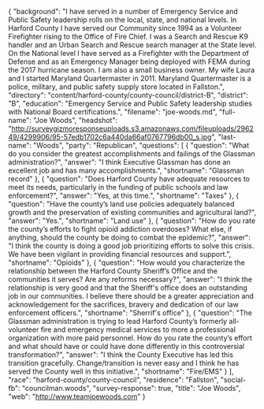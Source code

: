 {
  "background": "I have served in a number of Emergency Service and Public Safety leadership rolls on the local, state, and national levels. In Harford County I have served our Community since 1994 as a Volunteer Firefighter rising to the Office of Fire Chief. I was a Search and Rescue K9 handler and an Urban Search and Rescue search manager at the State level. On the National level I have served as a Firefighter with the Department of Defense and as an Emergency Manager being deployed with FEMA during the 2017 hurricane season. I am also a small business owner. My wife Laura and I started Maryland Quartermaster in 2011. Maryland Quartermaster is a police, military, and public safety supply store located in Fallston.",
  "directory": "content/harford-county/county-council/district-B",
  "district": "B",
  "education": "Emergency Service and Public Safety leadership studies with National Board certifications.",
  "filename": "joe-woods.md",
  "full-name": "Joe Woods",
  "headshot": "http://surveygizmoresponseuploads.s3.amazonaws.com/fileuploads/296249/4299906/95-57edb1702c6a440da66af0767796db00_s.jpg",
  "last-name": "Woods",
  "party": "Republican",
  "questions": [
    {
      "question": "What do you consider the greatest accomplishments and failings of the Glassman administration?",
      "answer": "I think Executive Glassman has done an excellent job and has many accomplishments.",
      "shortname": "Glassman record"
    },
    {
      "question": "Does Harford County have adequate resources to meet its needs, particularly in the funding of public schools and law enforcement?",
      "answer": "Yes, at this time.",
      "shortname": "Taxes"
    },
    {
      "question": "Have the county’s land use policies adequately balanced growth and the preservation of existing communities and agricultural land?",
      "answer": "Yes.",
      "shortname": "Land use"
    },
    {
      "question": "How do you rate the county’s efforts to fight opioid addiction overdoses? What else, if anything, should the county be doing to combat the epidemic?",
      "answer": "I think the county is doing a good job prioritizing efforts to solve this crisis.  We have been vigilant in providing financial resources and support.",
      "shortname": "Opioids"
    },
    {
      "question": "How would you characterize the relationship between the Harford County Sheriff’s Office and the communities it serves? Are any reforms necessary?",
      "answer": "I think the relationship is very good and that the Sheriff's office does an outstanding job in our communities.  I believe there should be a greater appreciation and acknowledgement for the sacrifices, bravery and dedication of our law enforcement officers.",
      "shortname": "Sherrif's office"
    },
    {
      "question": "The Glassman administration is trying to lead Harford County’s formerly all-volunteer fire and emergency medical services to more a professional organization with more paid personnel. How do you rate the county’s effort and what should have or could have done differently in this controversial transformation?",
      "answer": "I think the County Executive has led this transition gracefully.  Change/transition is never easy and I think he has served the County well in this initiative.",
      "shortname": "Fire/EMS"
    }
  ],
  "race": "harford-county/county-council",
  "residence": "Fallston",
  "social-fb": "councilman.woods",
  "survey-response": true,
  "title": "Joe Woods",
  "web": "http://www.teamjoewoods.com"
}
